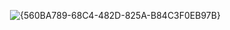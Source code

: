 <img> ![{560BA789-68C4-482D-825A-B84C3F0EB97B}](https://github.com/user-attachments/assets/447be450-2896-4894-99ae-cc5d69327580)

